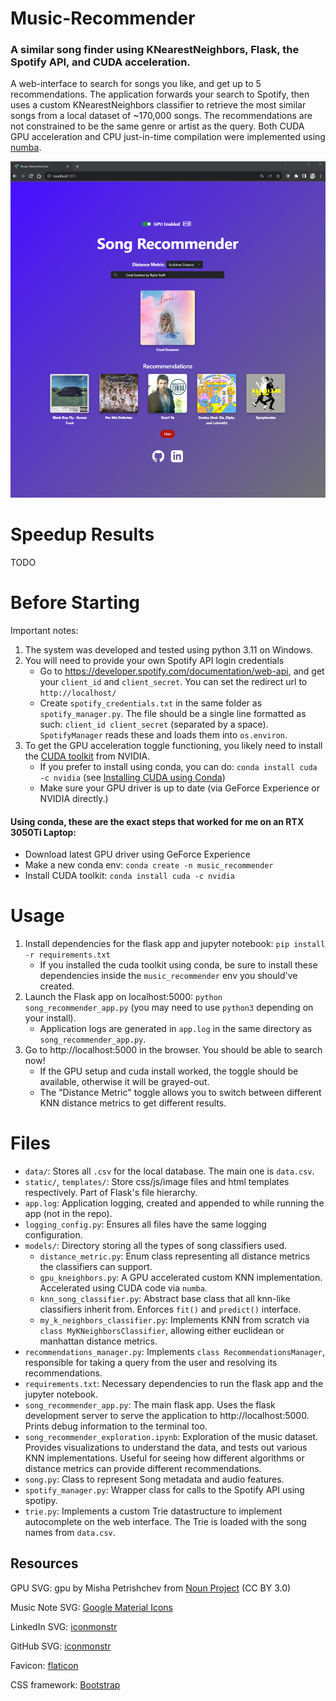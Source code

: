 # Music-Recommender
### A similar song finder using KNearestNeighbors, Flask, the Spotify API, and CUDA acceleration.
A web-interface to search for songs you like, and get up to 5 recommendations. The application forwards your search to Spotify, then uses a custom KNearestNeighbors classifier to retrieve the most similar songs from a local dataset of ~170,000 songs. The recommendations are not constrained to be the same genre or artist as the query. Both CUDA GPU acceleration and CPU just-in-time compilation were implemented using [numba](https://numba.pydata.org/).

![Song Recommender](./music_recommender_screenshot.png)

# Speedup Results
TODO

# Before Starting
Important notes:
1. The system was developed and tested using python 3.11 on Windows.
2. You will need to provide your own Spotify API login credentials
    - Go to https://developer.spotify.com/documentation/web-api, and get your `client_id` and `client_secret`. You can set the redirect url to `http://localhost/`
    - Create `spotify_credentials.txt` in the same folder as `spotify_manager.py`. The file should be a single line formatted as such: `client_id client_secret` (separated by a space). `SpotifyManager` reads these and loads them into `os.environ`.
3. To get the GPU acceleration toggle functioning, you likely need to install the [CUDA toolkit](https://developer.nvidia.com/cuda-toolkit) from NVIDIA.
    - If you prefer to install using conda, you can do: `conda install cuda -c nvidia` (see [Installing CUDA using Conda](https://docs.nvidia.com/cuda/cuda-installation-guide-linux/index.html#conda-installation))
    - Make sure your GPU driver is up to date (via GeForce Experience or NVIDIA directly.)

#### Using conda, these are the exact steps that worked for me on an RTX 3050Ti Laptop:
- Download latest GPU driver using GeForce Experience
- Make a new conda env: `conda create -n music_recommender`
- Install CUDA toolkit: `conda install cuda -c nvidia`

# Usage
1. Install dependencies for the flask app and jupyter notebook: `pip install -r requirements.txt`
    - If you installed the cuda toolkit using conda, be sure to install these dependencies inside the `music_recommender` env you should've created.
2. Launch the Flask app on localhost:5000: `python song_recommender_app.py` (you may need to use `python3` depending on your install).
    - Application logs are generated in `app.log` in the same directory as `song_recommender_app.py`.
3. Go to http://localhost:5000 in the browser. You should be able to search now!
    - If the GPU setup and cuda install worked, the toggle should be available, otherwise it will be grayed-out.
    - The "Distance Metric" toggle allows you to switch between different KNN distance metrics to get different results.

# Files
- `data/`: Stores all `.csv` for the local database. The main one is `data.csv`.
- `static/`, `templates/`: Store css/js/image files and html templates respectively. Part of Flask's file hierarchy. 
- `app.log`: Application logging, created and appended to while running the app (not in the repo).
- `logging_config.py`: Ensures all files have the same logging configuration.
- `models/`: Directory storing all the types of song classifiers used.
    - `distance_metric.py`: Enum class representing all distance metrics the classifiers can support.
    - `gpu_kneighbors.py`: A GPU accelerated custom KNN implementation. Accelerated using CUDA code via `numba`.
    - `knn_song_classifier.py`: Abstract base class that all knn-like classifiers inherit from. Enforces `fit()` and `predict()` interface.
    - `my_k_neighbors_classifier.py`: Implements KNN from scratch via `class MyKNeighborsClassifier`, allowing either euclidean or manhattan distance metrics.
- `recommendations_manager.py`: Implements `class RecommendationsManager`, responsible for taking a query from the user and resolving its recommendations.
- `requirements.txt`: Necessary dependencies to run the flask app and the jupyter notebook.
- `song_recommender_app.py`: The main flask app. Uses the flask development server to serve the application to http://localhost:5000. Prints debug information to the terminal too.
- `song_recommender_exploration.ipynb`: Exploration of the music dataset. Provides visualizations to understand the data, and tests out various KNN implementations. Useful for seeing how different algorithms or distance metrics can provide different recommendations.
- `song.py`: Class to represent Song metadata and audio features.
- `spotify_manager.py`: Wrapper class for calls to the Spotify API using spotipy.
- `trie.py`: Implements a custom Trie datastructure to implement autocomplete on the web interface. The Trie is loaded with the song names from `data.csv`.

## Resources
GPU SVG: gpu by Misha Petrishchev from <a href="https://thenounproject.com/browse/icons/term/gpu/" target="_blank" title="gpu Icons">Noun Project</a> (CC BY 3.0)

Music Note SVG: [Google Material Icons](https://fonts.google.com/icons?icon.query=music+note)

LinkedIn SVG: [iconmonstr](https://iconmonstr.com/linkedin-3-svg/)

GitHub SVG: [iconmonstr](https://iconmonstr.com/github-1-svg/)

Favicon: [flaticon](https://www.flaticon.com/free-icon/spotify_3781901)

CSS framework: [Bootstrap](https://getbootstrap.com/)
